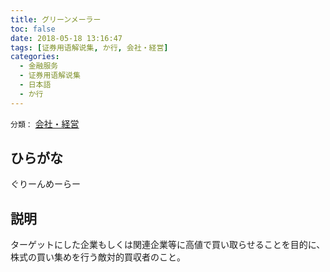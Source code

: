 ```yaml
---
title: グリーンメーラー
toc: false
date: 2018-05-18 13:16:47
tags: [证券用语解说集, か行, 会社・経営]
categories:
  - 金融服务
  - 证券用语解说集
  - 日本語
  - か行
---
```


`分類：` [会社・経営](/tags/会社・経営/)

## ひらがな

ぐりーんめーらー

## 説明

ターゲットにした企業もしくは関連企業等に高値で買い取らせることを目的に、株式の買い集めを行う敵対的買収者のこと。
